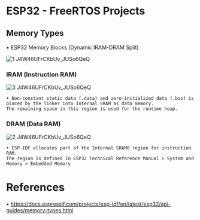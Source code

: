 # ESP32 - FreeRTOS Projects



## Memory Types

• ESP32 Memory Blocks (Dynamic IRAM-DRAM Split)

![1 J4W46UFrCKbUv_JUSo6QeQ](https://user-images.githubusercontent.com/6265911/213051235-e7638b0e-471d-4f3a-9f68-63b72221324f.png)


### IRAM (Instruction RAM)

![3 J4W46UFrCKbUv_JUSo6QeQ](https://user-images.githubusercontent.com/6265911/213053715-0454d1a9-6a73-4eee-9abf-24d57870c4df.png)

```
• Non-constant static data (.data) and zero-initialized data (.bss) is placed by the linker into Internal SRAM as data memory. 
The remaining space in this region is used for the runtime heap.
```

### DRAM (Data RAM)

![2 J4W46UFrCKbUv_JUSo6QeQ](https://user-images.githubusercontent.com/6265911/213053708-ff7d52b5-4873-4006-9508-1b86a14fb9f3.png)

```
• ESP-IDF allocates part of the Internal SRAM0 region for instruction RAM. 
The region is defined in ESP32 Technical Reference Manual > System and Memory > Embedded Memory 
```


# References

• https://docs.espressif.com/projects/esp-idf/en/latest/esp32/api-guides/memory-types.html
